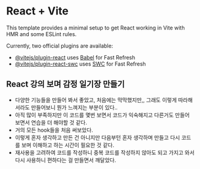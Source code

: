 # React + Vite

This template provides a minimal setup to get React working in Vite with HMR and some ESLint rules.

Currently, two official plugins are available:

- [@vitejs/plugin-react](https://github.com/vitejs/vite-plugin-react/blob/main/packages/plugin-react/README.md) uses [Babel](https://babeljs.io/) for Fast Refresh
- [@vitejs/plugin-react-swc](https://github.com/vitejs/vite-plugin-react-swc) uses [SWC](https://swc.rs/) for Fast Refresh

## React 강의 보며 감정 일기장 만들기

- 다양한 기능들을 만들어 봐서 좋았고, 처음에는 막막했지만,, 그래도 이렇게 따라해서라도 만들어보니 뭔가 느껴지는 부분이 있다..
- 아직 많이 부족하지만 이 코드를 몇번 보면서 코드가 익숙해지고 다른거도 만들어 보면서 연습을 더 해야할 것 같다.
- 거의 모든 hook들을 처음 써보았다.
- 이렇게 혼자 생각하고 만든 건 아니지만 다음부턴 혼자 생각하며 만들고 다시 코드를 보며 이해하고 하는 시간이 필요한 것 같다.
- 재사용을 고려하여 코드를 작성하니 중복 코드를 작성하지 않아도 되고 가지고 와서 다시 사용하니 편하다는 걸 만들면서 깨달았다.
